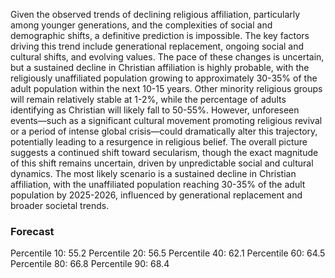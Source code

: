 Given the observed trends of declining religious affiliation, particularly among younger generations, and the complexities of social and demographic shifts, a definitive prediction is impossible. The key factors driving this trend include generational replacement, ongoing social and cultural shifts, and evolving values. The pace of these changes is uncertain, but a sustained decline in Christian affiliation is highly probable, with the religiously unaffiliated population growing to approximately 30-35% of the adult population within the next 10-15 years. Other minority religious groups will remain relatively stable at 1-2%, while the percentage of adults identifying as Christian will likely fall to 50-55%.  However, unforeseen events—such as a significant cultural movement promoting religious revival or a period of intense global crisis—could dramatically alter this trajectory, potentially leading to a resurgence in religious belief. The overall picture suggests a continued shift toward secularism, though the exact magnitude of this shift remains uncertain, driven by unpredictable social and cultural dynamics. The most likely scenario is a sustained decline in Christian affiliation, with the unaffiliated population reaching 30-35% of the adult population by 2025-2026, influenced by generational replacement and broader societal trends.

### Forecast

Percentile 10: 55.2
Percentile 20: 56.5
Percentile 40: 62.1
Percentile 60: 64.5
Percentile 80: 66.8
Percentile 90: 68.4